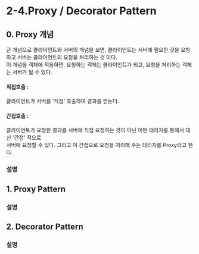 # 2-4.Proxy / Decorator Pattern
## 0. Proxy 개념  
 큰 개념으로 클라이언트와 서버의 개념을 보면, 클라이언트는 서버에 필요한 것을 요청하고 서버는 클라이언트의 요청을 처리하는 것 이다.  
이 개념을 객체에 적용하면, 요청하는 객체는 클라이언트가 되고, 요청을 처리하는 객체는 서버가 될 수 있다.  
  
#### 직접호출 :   
클라이언트가 서버를 '직접' 호출하여 결과를 받는다.
#### 간접호출 :  
클라이언트가 요청한 결과를 서버에 직접 요청하는 것이 아닌 어떤 대리자를 통해서 대신 '간접' 적으로  
서버에 요청할 수 있다. 그리고 이 간접으로 요청을 처리해 주는 대리자를 Proxy라고 한다.


### 설명

## 1. Proxy Pattern
### 설명

    
    
    
## 2. Decorator Pattern
### 설명



